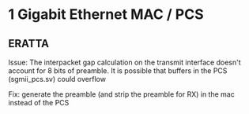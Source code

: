 # 1 Gigabit Ethernet MAC / PCS

## ERATTA

Issue:
The interpacket gap calculation on the transmit interface doesn't account for 8 bits of preamble. It is possible that buffers in the PCS (sgmii_pcs.sv) could overflow

Fix:
generate the preamble (and strip the preamble for RX) in the mac instead of the PCS